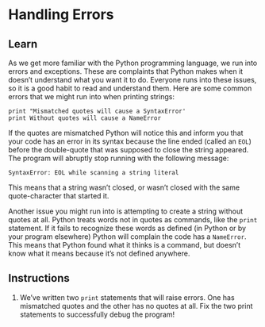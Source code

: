 # Handling Errors

## Learn

As we get more familiar with the Python programming language, we run into errors and exceptions. These are complaints that Python makes when it doesn’t understand what you want it to do. Everyone runs into these issues, so it is a good habit to read and understand them. Here are some common errors that we might run into when printing strings:

```
print "Mismatched quotes will cause a SyntaxError'
print Without quotes will cause a NameError
```

If the quotes are mismatched Python will notice this and inform you that your code has an error in its syntax because the line ended (called an `EOL`) before the double-quote that was supposed to close the string appeared. The program will abruptly stop running with the following message:

```
SyntaxError: EOL while scanning a string literal
```

This means that a string wasn’t closed, or wasn’t closed with the same quote-character that started it.

Another issue you might run into is attempting to create a string without quotes at all. Python treats words not in quotes as commands, like the `print` statement. If it fails to recognize these words as defined (in Python or by your program elsewhere) Python will complain the code has a `NameError`. This means that Python found what it thinks is a command, but doesn’t know what it means because it’s not defined anywhere.

## Instructions

1. We’ve written two `print` statements that will raise errors. One has mismatched quotes and the other has no quotes at all.
Fix the two print statements to successfully debug the program!
